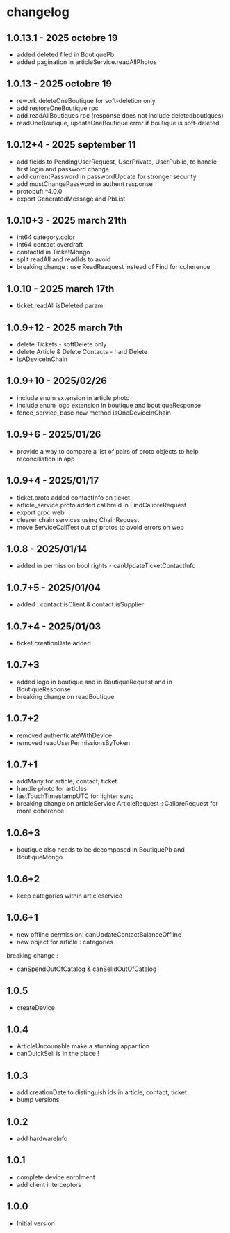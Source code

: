 # changelog

## 1.0.13.1 - 2025 octobre 19

- added deleted filed in BoutiquePb
- added pagination in articleService.readAllPhotos

## 1.0.13 - 2025 octobre 19

- rework deleteOneBoutique for soft-deletion only
- add restoreOneBoutique rpc
- add readAllBoutiques rpc (response does not include deletedboutiques)
- readOneBoutique, updateOneBoutique error if boutique is soft-deleted

## 1.0.12+4 - 2025 september 11

- add fields to PendingUserRequest, UserPrivate, UserPublic, to handle first login and password change
- add currentPassword in passwordUpdate for stronger security
- add mustChangePassword in authent response
- protobuf:  ^4.0.0
- export GeneratedMessage and PbList

## 1.0.10+3 - 2025 march 21th

- int64 category.color
- int64 contact.overdraft
- contactId in TicketMongo
- split readAll and readIds to avoid 
- breaking change : use ReadReaquest instead of Find for coherence

## 1.0.10 - 2025 march 17th

- ticket.readAll isDeleted param

## 1.0.9+12 - 2025 march 7th

- delete Tickets - softDelete only 
- delete Article & Delete Contacts - hard Delete 
- IsADeviceInChain

## 1.0.9+10 - 2025/02/26

- include enum extension in article photo
- include enum logo extension in boutique and boutiqueResponse
- fence_service_base new method isOneDeviceInChain

## 1.0.9+6 - 2025/01/26

- provide a way to compare a list of pairs of proto objects to help reconciliation in app

## 1.0.9+4 - 2025/01/17

- ticket.proto added contactInfo on ticket 
- article_service.proto added calibreId in FindCalibreRequest
- export grpc web
- clearer chain services using ChainRequest 
- move ServiceCallTest out of protos to avoid errors on web

## 1.0.8 - 2025/01/14

- added in permission bool rights - canUpdateTicketContactInfo

## 1.0.7+5 - 2025/01/04

- added : contact.isClient & contact.isSupplier

## 1.0.7+4 - 2025/01/03

- ticket.creationDate added

## 1.0.7+3

- added logo in boutique and in BoutiqueRequest and in BoutiqueResponse
- breaking change on readBoutique

## 1.0.7+2

- removed authenticateWithDevice
- removed readUserPermissionsByToken

## 1.0.7+1

- addMany for article, contact, ticket
- handle photo for articles
- lastTouchTimestampUTC for lighter sync
- breaking change on articleService ArticleRequest->CalibreRequest for more coherence

## 1.0.6+3

- boutique also needs to be decomposed in BoutiquePb and BoutiqueMongo 

## 1.0.6+2

- keep categories within articleservice

## 1.0.6+1

- new offline permission: canUpdateContactBalanceOffline
- new object for article : categories

breaking change :

- canSpendOutOfCatalog & canSelldOutOfCatalog

## 1.0.5

- createDevice

## 1.0.4

- ArticleUncounable make a stunning apparition
- canQuickSell is in the place !

## 1.0.3

- add creationDate to distinguish ids in article, contact, ticket
- bump versions

## 1.0.2

- add hardwareInfo

## 1.0.1

- complete device enrolment
- add client interceptors

## 1.0.0

- Initial version
